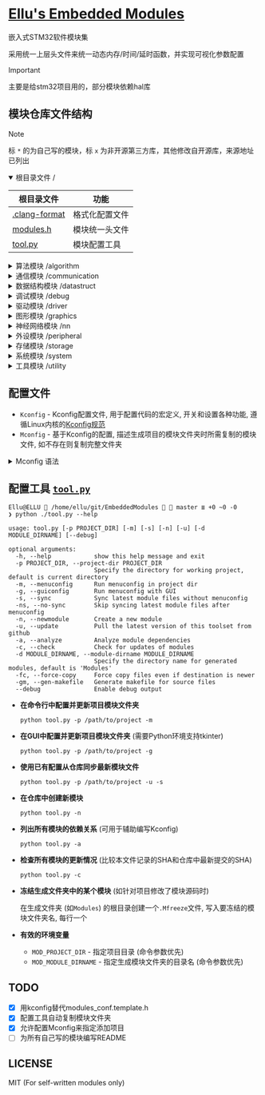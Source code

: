 # [Ellu's Embedded Modules](https://github.com/ElluIFX/EmbeddedModules)

嵌入式STM32软件模块集

采用统一上层头文件来统一动态内存/时间/延时函数，并实现可视化参数配置

> [!IMPORTANT]
> 主要是给stm32项目用的，部分模块依赖hal库

## 模块仓库文件结构

> [!NOTE]
> 标 `*` 的为自己写的模块，标 `x` 为非开源第三方库，其他修改自开源库，来源地址已列出

<details open>
  <summary>根目录文件 /</summary>

| 根目录文件                       | 功能           |
| -------------------------------- | -------------- |
| [.clang-format](./.clang-format) | 格式化配置文件 |
| [modules.h](./modules.h)         | 模块统一头文件 |
| [tool.py](./tool.py)             | 模块配置工具   |

</details>

<details>
  <summary>算法模块 /algorithm</summary>

| [Algorithm](./algorithm)             | 算法                |                        src                        | 备注     | SHA     |
| ------------------------------------ | ------------------- | :-----------------------------------------------: | -------- | ------- |
| [cmsis_dsp](./algorithm/cmsis_dsp)   | CMSIS-DSP(Src)      | [link](https://github.com/ARM-software/CMSIS-DSP) | 源码形式 | 03fa0e5 |
| [libcrc](./algorithm/libcrc)         | CRC计算库           |     [link](https://github.com/whik/crc-lib-c)     |          | abe136a |
| [pid](./algorithm/pid)               | 通用PID控制器       |                         *                         |          |         |
| [quaternion](./algorithm/quaternion) | 四元数和IMU姿态估计 |  [link](https://github.com/rbv188/IMU-algorithm)  | 未测试   | bd77afd |

</details>

<details>
  <summary>通信模块 /communication</summary>

| [Communication](./communication)       | 通信               |                         src                          | 备注 | SHA     |
| -------------------------------------- | ------------------ | :--------------------------------------------------: | ---- | ------- |
| [CherryUSB](./communication/cherryusb) | Cherry USB         | [link](https://github.com/cherry-embedded/CherryUSB) |      | 9cb992b |
| [lwpkt](./communication/lwpkt)         | 轻量级数据包       |       [link](https://github.com/MaJerle/lwpkt)       |      | 6a82dab |
| [minmea](./communication/minmea)       | GPS NMEA解析器     |        [link](https://github.com/ata4/minema)        |      | 450ad08 |
| [modbus](./communication/modbus)       | Modbus协议         |      [link](https://github.com/wql7013/ModBus)       |      | 0745519 |
| [TinyFrame](./communication/tinyframe) | 另一个轻量级数据包 |   [link](https://github.com/MightyPork/TinyFrame)    |      | a29167a |
| [xymodem](./communication/xymodem)     | X/YMODEM协议       |    [link](https://github.com/LONGZR007/IAP-STM32)    |      | f7b988d |

</details>

<details>
  <summary>数据结构模块 /datastruct</summary>

| [DataStruct](./datastruct)              | 数据结构                |                       src                       | 备注         | SHA     |
| --------------------------------------- | ----------------------- | :---------------------------------------------: | ------------ | ------- |
| [btree](./datastruct/btree)             | B树                     |   [link](https://github.com/tidwall/btree.c)    |              | c0cfc4e |
| [cstring](./datastruct/cstring)         | C字符串                 |   [link](https://github.com/cloudwu/cstring)    |              | 88e021b |
| [ctl](./datastruct/ctl)                 | 类型安全C模板容器库     |      [link](https://github.com/rurban/ctl)      |              | d314c08 |
| [dlist](./datastruct/dlist)             | 双向链表                |      [link](https://github.com/clibs/list)      |              | 23faa20 |
| [fifofast](./datastruct/fifofast)       | 纯头文件快速FIFO        |  [link](https://github.com/nqtronix/fifofast)   |              | 196edda |
| [hashmap](./datastruct/hashmap)         | 哈希表                  |  [link](https://github.com/tidwall/hashmap.c)   |              | 1c13992 |
| [json](./datastruct/json)               | JSON解析                |    [link](https://github.com/tidwall/json.c)    |              | 3d0e877 |
| [lfbb](./datastruct/lfbb)               | 二分无锁缓冲区          |     [link](https://github.com/DNedic/lfbb)      |              | 8c24b34 |
| [lfifo](./datastruct/lfifo)             | 通用环形缓冲区          |                        *                        | 比lwrb更高效 |         |
| [linux_list](./datastruct/linux_list)   | Linux-like链表          | [link](https://github.com/sysprog21/linux-list) |              | 452262e |
| [lwrb](./datastruct/lwrb)               | 轻量环形缓冲区          |     [link](https://github.com/MaJerle/lwrb)     |              | b32c645 |
| [pqueue](./datastruct/pqueue)           | 优先队列                |   [link](https://github.com/tidwall/pqueue.c)   |              | 2bb5600 |
| [sds](./datastruct/sds)                 | 简单动态字符串          |     [link](https://github.com/antirez/sds)      |              | a9a03bb |
| [struct2json](./datastruct/struct2json) | C结构体与JSON快速互转库 |  [link](https://github.com/armink/struct2json)  |              | 4f1fdc9 |
| [udict](./datastruct/udict)             | 通用哈希字典            |                        *                        | 基于uthash   |         |
| [ulist](./datastruct/ulist)             | 通用内存连续列表        |                        *                        |              |         |
| [uthash](./datastruct/uthash)           | 基于宏的可嵌入哈希表    |  [link](https://github.com/troydhanson/uthash)  |              | 619fe95 |

</details>

<details>
  <summary>调试模块 /debug</summary>

| [Debug](./debug)                     | 调试                |                      src                      | 备注 | SHA     |
| ------------------------------------ | ------------------- | :-------------------------------------------: | ---- | ------- |
| [benchmark](./debug/benchmark)       | CoreMark基准测试    |   [link](https://github.com/eembc/coremark)   |      | d5fad6b |
| [cm_backtrace](./debug/cm_backtrace) | hardfault堆栈回溯   | [link](https://github.com/armink/CmBacktrace) |      | 6013293 |
| [RTT](./debug/rtt)                   | Segger-RTT 调试模块 |      [link](https://wiki.segger.com/RTT)      |      |         |
| [log](./debug/log)                   | 纯头文件日志库      |                       *                       |      |         |
| [minctest](./debug/minctest)         | 简易单元测试        | [link](https://github.com/codeplea/minctest)  |      | 0ab5834 |

</details>

<details>
  <summary>驱动模块 /driver</summary>

| [Driver](./driver)                | 驱动                  |                       src                        | 备注         | SHA     |
| --------------------------------- | --------------------- | :----------------------------------------------: | ------------ | ------- |
| [bq25890](./driver/bq25890)       | BQ2589x充电芯片       | [link](https://github.com/SumantKhalate/BQ25895) |              | ade0e3c |
| [ee24](./driver/ee24)             | 24xx EEPROM库         |     [link](https://github.com/nimaltd/ee24)      |              | 92816a7 |
| [key](./driver/key)               | 通用按键驱动          |                        *                         | 支持多种事件 |         |
| [motor](./driver/motor)           | 直流电机闭环驱动      |                        *                         |              |         |
| [paj7620u2](./driver/paj7620u2)   | PAJ7620U2手势识别     |                        *                         |              |         |
| [sc7a20](./driver/sc7a20)         | SC7A20加速度计        |                        *                         |              |         |
| [sh2](./driver/sh2)               | SH2 Sensorhub协议     |     [link](https://github.com/ceva-dsp/sh2)      |              | b514b1e |
| [spif](./driver/spif)             | SPI Flash通用驱动     |     [link](https://github.com/nimaltd/spif)      |              | c0f3ba2 |
| [stepper](./driver/stepper)       | 步进电机驱动          |                        *                         |              |         |
| [vl53l0x](./driver/vl53l0x)       | VL53L0X激光测距       |   [link](https://github.com/anisyanka/vl53l0x)   | 非官方库     | 04891c2 |
| [ws2812_spi](./driver/ws2812_spi) | WS2812灯带DMA-SPI驱动 |                        *                         |              |         |

</details>

<details>
  <summary>图形模块 /graphics</summary>

| [Graphics](./graphics)                              | 图形             |                        src                         | 备注       | SHA     |
| --------------------------------------------------- | ---------------- | :------------------------------------------------: | ---------- | ------- |
| [easy_ui](./graphics/easy_ui)                       | 单色屏UI库       |      [link](https://github.com/ErBWs/Easy-UI)      | 大幅魔改   | 691bdb4 |
| [hagl](./graphics/hagl)                             | HAL图形库        |      [link](https://github.com/tuupola/hagl)       |            | 8281a8a |
| [lvgl](./graphics/lvgl)                             | LittlevGL图形库  |        [link](https://github.com/lvgl/lvgl)        |            | 3aac8cc |
| [lvgl_gaussian_blur](./graphics/lvgl_gaussian_blur) | LVGL高斯模糊效果 | [link](https://gitee.com/MIHI1/lvgl_gaussian_blur) | cpp->c     |         |
| [lvgl_pm](./graphics/lvgl_pm)                       | LVGL页面管理器   |     [link](https://github.com/LanFly/lvgl-pm)      |            | 825df21 |
| [u8g2](./graphics/u8g2)                             | U8g2图形库       |      [link](https://github.com/olikraus/u8g2)      |            | 3e86287 |
| [ugui](./graphics/ugui)                             | uGUI图形库       |    [link](https://github.com/achimdoebler/UGUI)    |            | ce0bccb |
| [virtual_lcd](./graphics/virtual_lcd)               | 虚拟LCD          |                         *                          | 包含上位机 |         |

</details>

<details>
  <summary>神经网络模块 /nn</summary>

| [NN](./nn)            | 神经网络         |                    src                     | 备注 | SHA     |
| --------------------- | ---------------- | :----------------------------------------: | ---- | ------- |
| [genann](./nn/genann) | 简单前馈神经网络 | [link](https://github.com/codeplea/genann) |      | 4f72209 |

</details>

<details>
  <summary>外设模块 /peripheral</summary>

| [Peripheral](./peripheral)            | 外设               |                      src                       | 备注          | SHA     |
| ------------------------------------- | ------------------ | :--------------------------------------------: | ------------- | ------- |
| [board_i2c](./peripheral/board_i2c)   | 板级I2C包装层      |                       *                        |               |         |
| [board_led](./peripheral/board_led)   | 板级LED包装层      |                       *                        |               |         |
| [ee](./peripheral/ee)                 | 内置flash读写库    |     [link](https://github.com/nimaltd/ee)      |               | 0b39520 |
| [i2c_salve](./peripheral/i2c_slave)   | LL库I2C从机        |                       *                        |               |         |
| [ll_i2c](./peripheral/ll_i2c)         | LL库I2C            |                       *                        | 包含中断/轮询 |         |
| [mr_library](./peripheral/mr_library) | 轻量级设备读写接口 |  [link](https://gitee.com/MacRsh/mr-library)   |               |         |
| [sw_i2c](./peripheral/sw_i2c)         | 软件I2C            | [link](https://github.com/liyanboy74/soft-i2c) |               | c595a39 |
| [sw_spi](./peripheral/sw_spi)         | 软件SPI            |                       x                        |               |         |
| [uni_io](./peripheral/uni_io)         | 数据通信功能包     |                       *                        |               |         |

</details>

<details>
  <summary>存储模块 /storage</summary>

| [Storage](./storage)                 | 存储              |                         src                          | 备注 | SHA     |
| ------------------------------------ | ----------------- | :--------------------------------------------------: | ---- | ------- |
| [easyflash](./storage/easyflash)     | 轻量级Flash数据库 |     [link](https://github.com/armink/EasyFlash)      |      | a67fffc |
| [littlefs](./storage/littlefs)       | LittleFS          | [link](https://github.com/littlefs-project/littlefs) |      | d01280e |
| [MiniFlashDB](./storage/miniflashdb) | 轻量级Flash数据库 |   [link](https://github.com/Jiu-xiao/MiniFlashDB)    | 魔改 | 99bf7aa |

</details>

<details>
  <summary>系统模块 /system</summary>

| [System](./system)                        | 系统                   |                        src                         | 备注            | SHA     |
| ----------------------------------------- | ---------------------- | :------------------------------------------------: | --------------- | ------- |
| [dalloc](./system/dalloc)                 | 动态指针管理内存分配器 |  [link](https://github.com/SkyEng1neering/dalloc)  |                 | da14f0f |
| [heap4](./system/heap4)                   | FreeRTOS堆4            |    [link](https://www.freertos.org/a00111.html)    |                 |         |
| [klite](./system/klite)                   | 基础实时内核           |      [link](https://gitee.com/kerndev/klite)       | 轻量高性能,推荐 |         |
| [lwmem](./system/lwmem)                   | 轻量级内存管理         |      [link](https://github.com/MaJerle/lwmem)      | 性能远不如heap4 | 2b08317 |
| [rtthread_nano](./system/rtthread_nano)   | RT-Thread Nano         | [link](https://github.com/RT-Thread/rtthread-nano) |                 | 9177e3e |
| [s_task](./system/s_task)                 | 精简的协程实现         |     [link](https://github.com/xhawk18/s_task)      | 需要实现栈切换  | 609835c |
| [scheduler](./system/scheduler)           | 多功能任务调度器       |                         *                          | 内有使用说明    |         |
| [scheduler_lite](./system/scheduler_lite) | 轻量级任务调度器       |                         *                          |                 |         |

</details>

<details>
  <summary>工具模块 /utility</summary>

| [Utility](./utility)                   | 工具                       |                          src                          | 备注        | SHA     |
| -------------------------------------- | -------------------------- | :---------------------------------------------------: | ----------- | ------- |
| [cot_menu](./utility/cot_menu)         | 轻量级菜单框架             |    [link](https://gitee.com/cot_package/cot_menu)     | 抽象菜单    |         |
| [embedded_cli](./utility/embedded_cli) | 嵌入式命令行               |  [link](https://github.com/funbiscuit/embedded-cli)   | 魔改        | 8734a57 |
| [lwprintf](./utility/lwprintf)         | 轻量级无缓冲区printf       |      [link](https://github.com/MaJerle/lwprintf)      |             | 1d3ad53 |
| [perf_counter](./utility/perf_counter) | PerfCounter性能统计/时基库 | [link](https://github.com/GorgonMeducer/perf_counter) | 必备品      | 82a80d9 |
| [ryu](./utility/ryu)                   | 浮点数转字符串             |        [link](https://github.com/tidwall/ryu)         |             | 5056abc |
| [term_table](./utility/term_table)     | 动态终端表格工具           |                           *                           | 仅debug使用 |         |
| [TimeLib](./utility/TimeLib)           | UNIX时间库                 |    [link](https://github.com/geekfactory/TimeLib)     |             | 8bdf963 |
| [xv](./utility/xv)                     | 类JavaScript的字符串解析器 |         [link](https://github.com/tidwall/xv)         |             | b46851f |
| [tiny_regex](./utility/tiny_regex)     | 简易正则解析器             |   [link](https://github.com/zeta-zero/tiny-regex-c)   | 无捕获组    | 9d5f5d8 |
| [incbin.h](./utility/incbin)           | 二进制文件嵌入             |   [link](https://github.com/graphitemaster/incbin)    |             | 6e576ca |
| [macro.h](./utility/macro.h)           | 通用宏                     |                           *                           |             |         |

</details>

## 配置文件

- `Kconfig` - Kconfig配置文件, 用于配置代码的宏定义, 开关和设置各种功能, 遵循Linux内核的[Kconfig规范](https://github.com/torvalds/linux/blob/master/Documentation/kbuild/kconfig-language.rst)
- `Mconfig` - 基于Kconfig的配置, 描述生成项目的模块文件夹时所需复制的模块文件, 如不存在则复制完整文件夹

<details>
  <summary>Mconfig 语法</summary>

Mconfig文件实际上是一个python脚本, 继承完整的`tool.py`运行环境

其中有四个特殊变量和三个特殊函数:

- `CONFIG` - 从Kconfig配置结果中解析的配置项目, 访问不存在的项目将返回`False`
- `IGNORES` - 复制该模块的文件时忽略的项目, 使用glob匹配
- `DST_PATH` - 本模块文件夹的目标路径
- `SRC_PATH` - 本模块文件夹的源路径
- `def DEBUG(msg: str)` - 输出调试信息 (`--debug`)
- `def WARNING(msg: str)` - 输出警告信息
- `def ERROR(msg: str)` - 输出错误信息并退出

下面是一个简单的例子:

```python
if CONFIG.DISABLE_MODULE_A: # 也支持.get()方法来定义不存在时的默认返回值
    IGNORES += "module_a.*"
if CONFIG.DISABLE_SUB_MODULES:
    DEBUG(f"SUB_MODULES: {CONFIG.SUB_MODULES}")
    if "B" in CONFIG.SUB_MODULES:
        IGNORES += ["module_b1.*", "module_b2.*"]
    IGNORES += "module_c*.*"
IGNORES += "test_*_module.*"
```

</details>

## 配置工具 [`tool.py`](./tool.py)

```shell
Ellu@ELLU  /home/ellu/git/EmbeddedModules   master ≣ +0 ~0 -0
❯ python ./tool.py --help

usage: tool.py [-p PROJECT_DIR] [-m] [-s] [-n] [-u] [-d MODULE_DIRNAME] [--debug]

optional arguments:
  -h, --help            show this help message and exit
  -p PROJECT_DIR, --project-dir PROJECT_DIR
                        Specify the directory for working project, default is current directory
  -m, --menuconfig      Run menuconfig in project dir
  -g, --guiconfig       Run menuconfig with GUI
  -s, --sync            Sync latest module files without menuconfig
  -ns, --no-sync        Skip syncing latest module files after menuconfig
  -n, --newmodule       Create a new module
  -u, --update          Pull the latest version of this toolset from github
  -a, --analyze         Analyze module dependencies
  -c, --check           Check for updates of modules
  -d MODULE_DIRNAME, --module-dirname MODULE_DIRNAME
                        Specify the directory name for generated modules, default is 'Modules'
  -fc, --force-copy     Force copy files even if destination is newer
  -gm, --gen-makefile   Generate makefile for source files
  --debug               Enable debug output
```

- **在命令行中配置并更新项目模块文件夹**

  ```shell
  python tool.py -p /path/to/project -m
  ```

- **在GUI中配置并更新项目模块文件夹** (需要Python环境支持tkinter)

  ```shell
  python tool.py -p /path/to/project -g
  ```

- **使用已有配置从仓库同步最新模块文件**

  ```shell
  python tool.py -p /path/to/project -u -s
  ```

- **在仓库中创建新模块**

  ```shell
  python tool.py -n
  ```

- **列出所有模块的依赖关系** (可用于辅助编写Kconfig)

  ```shell
  python tool.py -a
  ```

- **检查所有模块的更新情况** (比较本文件记录的SHA和仓库中最新提交的SHA)

  ```shell
  python tool.py -c
  ```

- **冻结生成文件夹中的某个模块** (如针对项目修改了模块源码时)

  在生成文件夹 (如`Modules`) 的根目录创建一个`.Mfreeze`文件, 写入要冻结的模块文件夹名, 每行一个

- **有效的环境变量**

  - `MOD_PROJECT_DIR` - 指定项目目录 (命令参数优先)
  - `MOD_MODULE_DIRNAME` - 指定生成模块文件夹的目录名 (命令参数优先)

## TODO

- [x] 用kconfig替代modules_conf.template.h
- [x] 配置工具自动复制模块文件夹
- [x] 允许配置Mconfig来指定添加项目
- [ ] 为所有自己写的模块编写README

## LICENSE

MIT (For self-written modules only)
